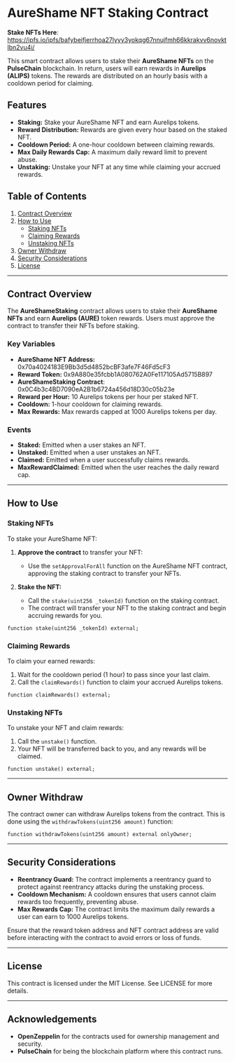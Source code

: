 # AureShame NFT Staking Contract

**Stake NFTs Here**: https://ipfs.io/ipfs/bafybeifjerrhoa27lyyy3yokqg67nnujfmh66kkrakvv6novktlbn2vu4i/

This smart contract allows users to stake their **AureShame NFTs** on the **PulseChain** blockchain. In return, users will earn rewards in **Aurelips (ALIPS)** tokens. The rewards are distributed on an hourly basis with a cooldown period for claiming.

## Features

- **Staking:** Stake your AureShame NFT and earn Aurelips tokens.
- **Reward Distribution:** Rewards are given every hour based on the staked NFT.
- **Cooldown Period:** A one-hour cooldown between claiming rewards.
- **Max Daily Rewards Cap:** A maximum daily reward limit to prevent abuse.
- **Unstaking:** Unstake your NFT at any time while claiming your accrued rewards.

## Table of Contents

1. [Contract Overview](#contract-overview)
2. [How to Use](#how-to-use)
   - [Staking NFTs](#staking-nfts)
   - [Claiming Rewards](#claiming-rewards)
   - [Unstaking NFTs](#unstaking-nfts)
3. [Owner Withdraw](#owner-withdraw)
4. [Security Considerations](#security-considerations)
5. [License](#license)

---

## Contract Overview

The **AureShameStaking** contract allows users to stake their **AureShame NFTs** and earn **Aurelips (AURE)** token rewards. Users must approve the contract to transfer their NFTs before staking.

### Key Variables

- **AureShame NFT Address:** 0x70a4024183E9Bb3d5d4852bcBF3afe7F46Fd5cF3
- **Reward Token:** 0x9A880e35fcbb1A080762A0Fe117105Ad5715B897
- **AureShameStaking Contract**: 0x0C4b3c4BD7090eA2B1b6724a456d18D30c05b23e
- **Reward per Hour:** 10 Aurelips tokens per hour per staked NFT.
- **Cooldown:** 1-hour cooldown for claiming rewards.
- **Max Rewards:** Max rewards capped at 1000 Aurelips tokens per day.

### Events

- **Staked:** Emitted when a user stakes an NFT.
- **Unstaked:** Emitted when a user unstakes an NFT.
- **Claimed:** Emitted when a user successfully claims rewards.
- **MaxRewardClaimed:** Emitted when the user reaches the daily reward cap.

---

## How to Use

### Staking NFTs

To stake your AureShame NFT:

1. **Approve the contract** to transfer your NFT:
   - Use the `setApprovalForAll` function on the AureShame NFT contract, approving the staking contract to transfer your NFTs.
   
2. **Stake the NFT:**
   - Call the `stake(uint256 _tokenId)` function on the staking contract.
   - The contract will transfer your NFT to the staking contract and begin accruing rewards for you.

```solidity
function stake(uint256 _tokenId) external;
```

### Claiming Rewards

To claim your earned rewards:

1. Wait for the cooldown period (1 hour) to pass since your last claim.
2. Call the `claimRewards()` function to claim your accrued Aurelips tokens.

```solidity
function claimRewards() external;
```

### Unstaking NFTs

To unstake your NFT and claim rewards:

1. Call the `unstake()` function.
2. Your NFT will be transferred back to you, and any rewards will be claimed.

```solidity
function unstake() external;
```

---

## Owner Withdraw

The contract owner can withdraw Aurelips tokens from the contract. This is done using the `withdrawTokens(uint256 amount)` function:

```solidity
function withdrawTokens(uint256 amount) external onlyOwner;
```

---

## Security Considerations

- **Reentrancy Guard:** The contract implements a reentrancy guard to protect against reentrancy attacks during the unstaking process.
- **Cooldown Mechanism:** A cooldown ensures that users cannot claim rewards too frequently, preventing abuse.
- **Max Rewards Cap:** The contract limits the maximum daily rewards a user can earn to 1000 Aurelips tokens.

Ensure that the reward token address and NFT contract address are valid before interacting with the contract to avoid errors or loss of funds.

---

## License

This contract is licensed under the MIT License. See LICENSE for more details.

---

## Acknowledgements

- **OpenZeppelin** for the contracts used for ownership management and security.
- **PulseChain** for being the blockchain platform where this contract runs.



